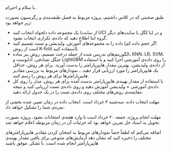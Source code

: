 با سلام و احترام.

طبق صحبتی که در کلاس داشتیم، پروژه مربوط به فصل طبقه‌بندی و رگرسیون بصورت زیر خواهد بود:

- یک مجموعه داده دلخواه انتخاب کنید (از سایت UCI یا کگل یا سایت‌های دیگر) و در گروه ایتا اطلاع دهید که داده‌ی تکراری انتخاب نشود.
- داده را به مجموعه‌های آموزش، ولیدیشن و تست تقسیم کنید (اگر حجم داده کم است از روش K-fold استفاده کنید).
- الگوریتم‌های تدریس شده از جمله درخت تصمیم، روش بیز ساده، KNN، LR، SVM، جنگل تصادفی، آدابوست و LightGBM را روی داده‌ی آموزشی اجرا کنید و با استفاده از داده‌ی ولیدیشن، بهترین مقدار هایپرپارامتر را بدست آورید. برای هر روش، حداقل یک هایپرپارامتر را مورد ارزیابی قرار دهید. 
ـ نمودارهای مربوط به بررسی مقادیر هایپرپارامترها برای هر روش را رسم کنید.
- با استفاده از مقدار بهینه‌ی هایپرپارامتر بدست آمده برای هر روش، مدل را روی کل داده‌ی آموزشی + ولیدیشن آموزش دهید و روی داده‌ی تست ارزیابی کنید و نتیجه مقایسه‌ی روش‌های مختلف روی داده‌ی تست را در یک جدول ارائه دهید.

مهلت انتخاب داده، سه‌شنبه ۳ خرداد است. انتخاب داده در زمان تعیین شده بخشی از نمره‌ی شما را تشکیل خواهد داد.

مهلت انجام پروژه، جمعه ۲۰ خرداد است تا وارد هفته‌ی امتحانات نشود. پروژه بصورت تحویل به استاد حل تمرین خواهد بود که جزئیات آن در زمان مربوطه اعلام خواهد شد. 

اضافه می‌کنم که لطفاً حتماً نمودارهای مربوط به امتحان کردن مقادیر هایپرپارامترها‌ی مختلف را ذخیره کنید که نشان دهد آزمایش‌های متنوعی برای یافتن مقدار بهینه‌ی هایپرپارامتر انجام شده است.
با تشکر.
موفق باشید
